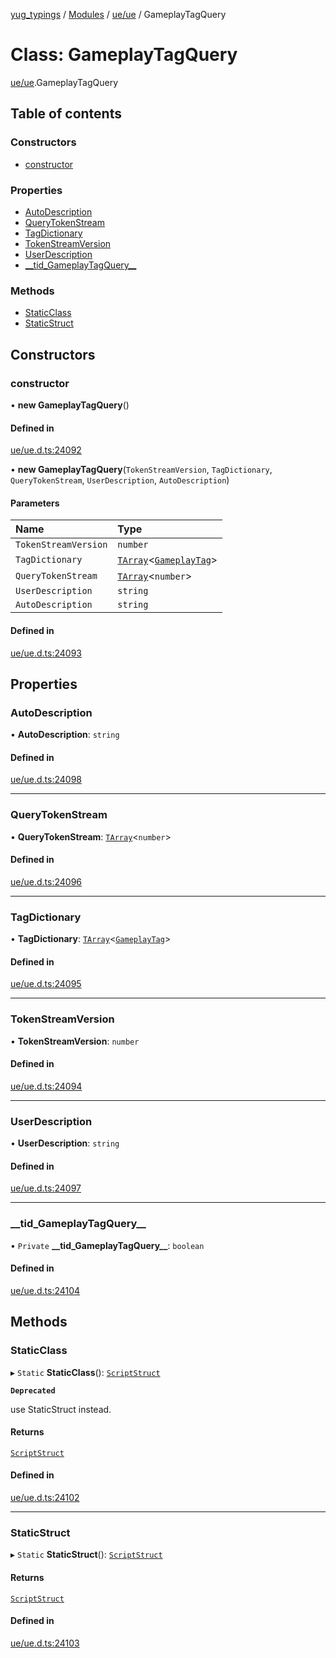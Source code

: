 [yug_typings](../README.md) / [Modules](../modules.md) / [ue/ue](../modules/ue_ue.md) / GameplayTagQuery

# Class: GameplayTagQuery

[ue/ue](../modules/ue_ue.md).GameplayTagQuery

## Table of contents

### Constructors

- [constructor](ue_ue.GameplayTagQuery.md#constructor)

### Properties

- [AutoDescription](ue_ue.GameplayTagQuery.md#autodescription)
- [QueryTokenStream](ue_ue.GameplayTagQuery.md#querytokenstream)
- [TagDictionary](ue_ue.GameplayTagQuery.md#tagdictionary)
- [TokenStreamVersion](ue_ue.GameplayTagQuery.md#tokenstreamversion)
- [UserDescription](ue_ue.GameplayTagQuery.md#userdescription)
- [\_\_tid\_GameplayTagQuery\_\_](ue_ue.GameplayTagQuery.md#__tid_gameplaytagquery__)

### Methods

- [StaticClass](ue_ue.GameplayTagQuery.md#staticclass)
- [StaticStruct](ue_ue.GameplayTagQuery.md#staticstruct)

## Constructors

### constructor

• **new GameplayTagQuery**()

#### Defined in

[ue/ue.d.ts:24092](https://github.com/YugMetaverse/yug_typings/blob/25cad34/ue/ue.d.ts#L24092)

• **new GameplayTagQuery**(`TokenStreamVersion`, `TagDictionary`, `QueryTokenStream`, `UserDescription`, `AutoDescription`)

#### Parameters

| Name | Type |
| :------ | :------ |
| `TokenStreamVersion` | `number` |
| `TagDictionary` | [`TArray`](../interfaces/ue_puerts.TArray.md)<[`GameplayTag`](ue_ue.GameplayTag.md)\> |
| `QueryTokenStream` | [`TArray`](../interfaces/ue_puerts.TArray.md)<`number`\> |
| `UserDescription` | `string` |
| `AutoDescription` | `string` |

#### Defined in

[ue/ue.d.ts:24093](https://github.com/YugMetaverse/yug_typings/blob/25cad34/ue/ue.d.ts#L24093)

## Properties

### AutoDescription

• **AutoDescription**: `string`

#### Defined in

[ue/ue.d.ts:24098](https://github.com/YugMetaverse/yug_typings/blob/25cad34/ue/ue.d.ts#L24098)

___

### QueryTokenStream

• **QueryTokenStream**: [`TArray`](../interfaces/ue_puerts.TArray.md)<`number`\>

#### Defined in

[ue/ue.d.ts:24096](https://github.com/YugMetaverse/yug_typings/blob/25cad34/ue/ue.d.ts#L24096)

___

### TagDictionary

• **TagDictionary**: [`TArray`](../interfaces/ue_puerts.TArray.md)<[`GameplayTag`](ue_ue.GameplayTag.md)\>

#### Defined in

[ue/ue.d.ts:24095](https://github.com/YugMetaverse/yug_typings/blob/25cad34/ue/ue.d.ts#L24095)

___

### TokenStreamVersion

• **TokenStreamVersion**: `number`

#### Defined in

[ue/ue.d.ts:24094](https://github.com/YugMetaverse/yug_typings/blob/25cad34/ue/ue.d.ts#L24094)

___

### UserDescription

• **UserDescription**: `string`

#### Defined in

[ue/ue.d.ts:24097](https://github.com/YugMetaverse/yug_typings/blob/25cad34/ue/ue.d.ts#L24097)

___

### \_\_tid\_GameplayTagQuery\_\_

• `Private` **\_\_tid\_GameplayTagQuery\_\_**: `boolean`

#### Defined in

[ue/ue.d.ts:24104](https://github.com/YugMetaverse/yug_typings/blob/25cad34/ue/ue.d.ts#L24104)

## Methods

### StaticClass

▸ `Static` **StaticClass**(): [`ScriptStruct`](ue_ue.ScriptStruct.md)

**`Deprecated`**

use StaticStruct instead.

#### Returns

[`ScriptStruct`](ue_ue.ScriptStruct.md)

#### Defined in

[ue/ue.d.ts:24102](https://github.com/YugMetaverse/yug_typings/blob/25cad34/ue/ue.d.ts#L24102)

___

### StaticStruct

▸ `Static` **StaticStruct**(): [`ScriptStruct`](ue_ue.ScriptStruct.md)

#### Returns

[`ScriptStruct`](ue_ue.ScriptStruct.md)

#### Defined in

[ue/ue.d.ts:24103](https://github.com/YugMetaverse/yug_typings/blob/25cad34/ue/ue.d.ts#L24103)
